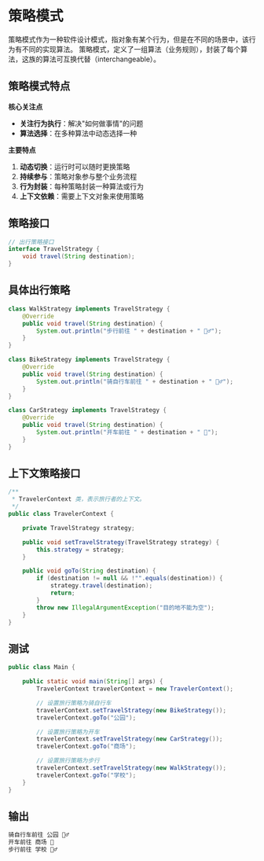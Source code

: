 # 策略模式

策略模式作为一种软件设计模式，指对象有某个行为，但是在不同的场景中，该行为有不同的实现算法。
策略模式，定义了一组算法（业务规则），封装了每个算法，这族的算法可互换代替（interchangeable）。



## **策略模式特点**

**核心关注点**

- **关注行为执行**：解决"如何做事情"的问题
- **算法选择**：在多种算法中动态选择一种

**主要特点**

1. **动态切换**：运行时可以随时更换策略
2. **持续参与**：策略对象参与整个业务流程
3. **行为封装**：每种策略封装一种算法或行为
4. **上下文依赖**：需要上下文对象来使用策略



## **策略接口**

```java
// 出行策略接口
interface TravelStrategy {
    void travel(String destination);
}
```



## 具体出行策略

```java
class WalkStrategy implements TravelStrategy {
    @Override
    public void travel(String destination) {
        System.out.println("步行前往 " + destination + " 🚶‍♂️");
    }
}

class BikeStrategy implements TravelStrategy {
    @Override
    public void travel(String destination) {
        System.out.println("骑自行车前往 " + destination + " 🚴‍♂️");
    }
}

class CarStrategy implements TravelStrategy {
    @Override
    public void travel(String destination) {
        System.out.println("开车前往 " + destination + " 🚗");
    }
}
```



## 上下文策略接口

```java
/**
 * TravelerContext 类，表示旅行者的上下文。
 */
public class TravelerContext {

    private TravelStrategy strategy;

    public void setTravelStrategy(TravelStrategy strategy) {
        this.strategy = strategy;
    }

    public void goTo(String destination) {
        if (destination != null && !"".equals(destination)) {
            strategy.travel(destination);
            return;
        }
        throw new IllegalArgumentException("目的地不能为空");
    }
}
```



## 测试

```java
public class Main {

    public static void main(String[] args) {
        TravelerContext travelerContext = new TravelerContext();

        // 设置旅行策略为骑自行车
        travelerContext.setTravelStrategy(new BikeStrategy());
        travelerContext.goTo("公园");

        // 设置旅行策略为开车
        travelerContext.setTravelStrategy(new CarStrategy());
        travelerContext.goTo("商场");

        // 设置旅行策略为步行
        travelerContext.setTravelStrategy(new WalkStrategy());
        travelerContext.goTo("学校");
    }
}
```



## 输出

```powershell
骑自行车前往 公园 🚴‍♂️
开车前往 商场 🚗
步行前往 学校 🚶‍♂️
```

